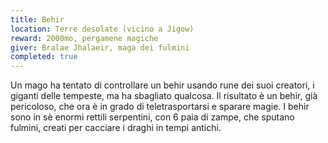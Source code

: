 ```yaml
---
title: Behir
location: Terre desolate (vicino a Jigow)  
reward: 2000mo, pergamene magiche
giver: Bralae Jhalaeir, maga dei fulmini
completed: true
---
```

<div class="dialogue">
    <div class="icon kynthea"></div>
    <p>Un mago ha tentato di controllare un behir usando rune dei suoi creatori, i giganti delle tempeste, ma ha sbagliato qualcosa. Il risultato è un behir, già pericoloso, che ora è in grado di teletrasportarsi e sparare magie. I behir sono in sè enormi rettili serpentini, con 6 paia di zampe, che sputano fulmini, creati per cacciare i draghi in tempi antichi.</p>
</div>

